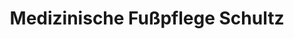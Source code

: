 ---
title: "Medizinische Fußpflege Schultz"
url: /hainichen/medizinische-fusspflege-schultz/
shop: Kosmetik
---